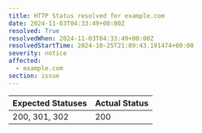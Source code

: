 ```yaml
---
title: HTTP Status resolved for example.com
date: 2024-11-03T04:33:49+00:00Z
resolved: True
resolvedWhen: 2024-11-03T04:33:49+00:00Z
resolvedStartTime: 2024-10-25T21:09:43.191474+00:00
severity: notice
affected:
  - example.com
section: issue
---
```


| Expected Statuses | Actual Status  |
|-------------------|----------------|
| 200, 301, 302 | 200 |
